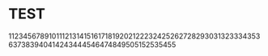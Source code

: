# TEST

112345678910111213141516171819202122232425262728293031323334353637383940414243444546474849505152535455